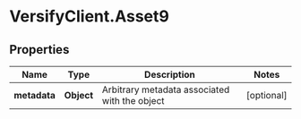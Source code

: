# VersifyClient.Asset9

## Properties

Name | Type | Description | Notes
------------ | ------------- | ------------- | -------------
**metadata** | **Object** | Arbitrary metadata associated with the object | [optional] 


